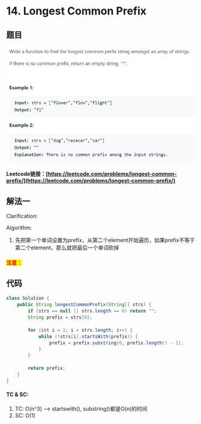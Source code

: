 # 14. Longest Common Prefix

## 题目

![](<../../.gitbook/assets/image (10) (1) (1).png>)

#### Leetcode链接：[https://leetcode.com/problems/longest-common-prefix/](https://leetcode.com/problems/longest-common-prefix/)

## 解法一

Clarification:&#x20;

Algorithm:&#x20;

1. 先把第一个单词设置为prefix，从第二个element开始遍历，如果prefix不等于第二个element，那么就把最后一个单词砍掉

#### <mark style="color:red;">注意：</mark>

## 代码

```java
class Solution {
    public String longestCommonPrefix(String[] strs) {
        if (strs == null || strs.length == 0) return "";
        String prefix = strs[0];
        
        for (int i = 1; i < strs.length; i++) {
            while (!strs[i].startsWith(prefix)) {
                prefix = prefix.substring(0, prefix.length() - 1);
            }
        }
        
        return prefix;
    }
}
```

#### TC & SC:&#x20;

1. TC: O(n^3) --> startswith(), substring()都是O(n)的时间
2. SC: O(1)
